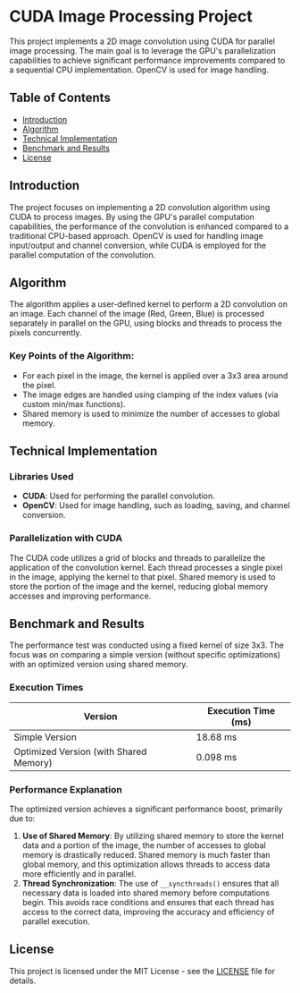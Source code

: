 # CUDA Image Processing Project

This project implements a 2D image convolution using CUDA for parallel image processing. The main goal is to leverage the GPU's parallelization capabilities to achieve significant performance improvements compared to a sequential CPU implementation. OpenCV is used for image handling.

## Table of Contents
- [Introduction](#introduction)
- [Algorithm](#algorithm)
- [Technical Implementation](#technical-implementation)
- [Benchmark and Results](#benchmark-and-results)
- [License](#license)

## Introduction
The project focuses on implementing a 2D convolution algorithm using CUDA to process images. By using the GPU's parallel computation capabilities, the performance of the convolution is enhanced compared to a traditional CPU-based approach. OpenCV is used for handling image input/output and channel conversion, while CUDA is employed for the parallel computation of the convolution.

## Algorithm
The algorithm applies a user-defined kernel to perform a 2D convolution on an image. Each channel of the image (Red, Green, Blue) is processed separately in parallel on the GPU, using blocks and threads to process the pixels concurrently.

### Key Points of the Algorithm:
- For each pixel in the image, the kernel is applied over a 3x3 area around the pixel.
- The image edges are handled using clamping of the index values (via custom min/max functions).
- Shared memory is used to minimize the number of accesses to global memory.

## Technical Implementation

### Libraries Used
- **CUDA**: Used for performing the parallel convolution.
- **OpenCV**: Used for image handling, such as loading, saving, and channel conversion.

### Parallelization with CUDA
The CUDA code utilizes a grid of blocks and threads to parallelize the application of the convolution kernel. Each thread processes a single pixel in the image, applying the kernel to that pixel. Shared memory is used to store the portion of the image and the kernel, reducing global memory accesses and improving performance.

## Benchmark and Results

The performance test was conducted using a fixed kernel of size 3x3. The focus was on comparing a simple version (without specific optimizations) with an optimized version using shared memory.

### Execution Times
| Version                            | Execution Time (ms) |
|-------------------------------------|---------------------|
| Simple Version                      | 18.68 ms            |
| Optimized Version (with Shared Memory) | 0.098 ms            |

### Performance Explanation
The optimized version achieves a significant performance boost, primarily due to:
1. **Use of Shared Memory**: By utilizing shared memory to store the kernel data and a portion of the image, the number of accesses to global memory is drastically reduced. Shared memory is much faster than global memory, and this optimization allows threads to access data more efficiently and in parallel.
2. **Thread Synchronization**: The use of `__syncthreads()` ensures that all necessary data is loaded into shared memory before computations begin. This avoids race conditions and ensures that each thread has access to the correct data, improving the accuracy and efficiency of parallel execution.

## License
This project is licensed under the MIT License - see the [LICENSE](LICENSE) file for details.
